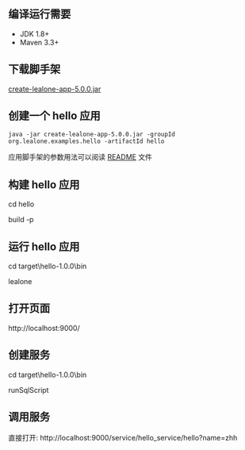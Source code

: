 ## 编译运行需要

* JDK 1.8+
* Maven 3.3+


## 下载脚手架

[create-lealone-app-5.0.0.jar](https://github.com/lealone/Lealone-Plugins/releases/download/lealone-plugins-5.0.0/create-lealone-app-5.0.0.jar)


## 创建一个 hello 应用

`java -jar create-lealone-app-5.0.0.jar -groupId org.lealone.examples.hello -artifactId hello`

应用脚手架的参数用法可以阅读 [README](https://github.com/lealone/Lealone-Plugins/blob/master/service/create-app/README.md) 文件


## 构建 hello 应用

cd hello

build -p


## 运行 hello 应用

cd target\hello-1.0.0\bin

lealone


## 打开页面

http://localhost:9000/


## 创建服务

cd target\hello-1.0.0\bin

runSqlScript


## 调用服务

直接打开: http://localhost:9000/service/hello_service/hello?name=zhh

